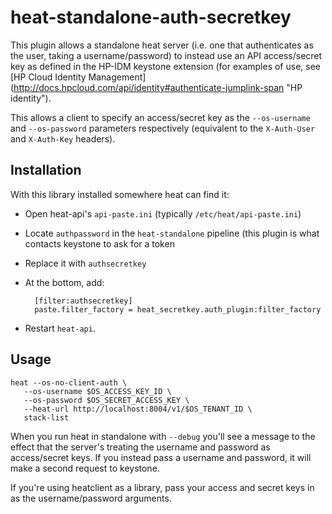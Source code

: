 heat-standalone-auth-secretkey
==============================

This plugin allows a standalone heat server (i.e. one that authenticates as
the user, taking a username/password) to instead use an API access/secret key
as defined in the HP-IDM keystone extension (for examples of use, see
[HP Cloud Identity Management]
(http://docs.hpcloud.com/api/identity#authenticate-jumplink-span "HP identity").

This allows a client to specify an access/secret key as the `--os-username` and
`--os-password` parameters respectively (equivalent to the `X-Auth-User` and 
`X-Auth-Key` headers).

Installation
------------

With this library installed somewhere heat can find it:

- Open heat-api's `api-paste.ini` (typically `/etc/heat/api-paste.ini`)
- Locate `authpassword` in the `heat-standalone` pipeline (this plugin is
  what contacts keystone to ask for a token
- Replace it with `authsecretkey`
- At the bottom, add:

        [filter:authsecretkey]
        paste.filter_factory = heat_secretkey.auth_plugin:filter_factory

- Restart `heat-api`.

Usage
-----

    heat --os-no-client-auth \
       --os-username $OS_ACCESS_KEY_ID \
       --os-password $OS_SECRET_ACCESS_KEY \
       --heat-url http://localhost:8004/v1/$OS_TENANT_ID \
       stack-list

When you run heat in standalone with `--debug` you'll see a message to the
effect that the server's treating the username and password as access/secret
keys. If you instead pass a username and password, it will make a second request
to keystone.

If you're using heatclient as a library, pass your access and secret keys in
as the username/password arguments.
